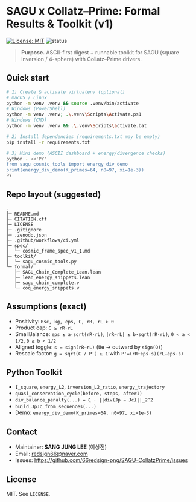 # SAGU x Collatz–Prime: Formal Results & Toolkit (v1)

[![License: MIT](https://img.shields.io/badge/License-MIT-green.svg)](#license)
![status](https://img.shields.io/badge/status-research--prototype-blue)

> **Purpose.** ASCII-first digest + runnable toolkit for
> SAGU (square inversion / 4-sphere) with Collatz–Prime drivers.

## Quick start

```bash
# 1) Create & activate virtualenv (optional)
# macOS / Linux
python -m venv .venv && source .venv/bin/activate
# Windows (PowerShell)
python -m venv .venv; .\.venv\Scripts\Activate.ps1
# Windows (CMD)
python -m venv .venv && .\.venv\Scripts\activate.bat

# 2) Install dependencies (requirements.txt may be empty)
pip install -r requirements.txt

# 3) Mini demo (ASCII dashboard + energy/divergence checks)
python - <<'PY'
from sagu_cosmic_tools import energy_div_demo
print(energy_div_demo(K_primes=64, n0=97, xi=1e-3))
PY
```

## Repo layout (suggested)

```
.
├─ README.md
├─ CITATION.cff
├─ LICENSE
├─ .gitignore
├─ .zenodo.json
├─ .github/workflows/ci.yml
├─ spec/
│  └─ cosmic_frame_spec_v1_1.md
├─ toolkit/
│  └─ sagu_cosmic_tools.py
└─ formal/
   ├─ SAGU_Chain_Complete_Lean.lean
   ├─ lean_energy_snippets.lean
   ├─ sagu_chain_complete.v
   └─ coq_energy_snippets.v
```

## Assumptions (exact)

- Positivity: `Rsc, kg, eps, C, rR, rL > 0`
- Product cap: `C ≥ rR·rL`
- SmallBalance: `eps ≤ a·sqrt(rR·rL)`, `|rR−rL| ≤ b·sqrt(rR·rL)`, `0 < a < 1/2`, `0 ≤ b < 1/2`
- Aligned toggle: `s = sign(rR−rL)` (tie → outward by `sign(O)`)
- Rescale factor: `g = sqrt(C / P') ≥ 1` with `P'=(rR+eps·s)(rL−eps·s)`

## Python Toolkit

- `I_square`, `energy_L2`, `inversion_L2_ratio`, `energy_trajectory`
- `quasi_conservation_cycle(before, steps, afterI)`
- `div_balance_penalty(...) = ξ · ||div(Jp − Jc)||_2^2`
- `build_JpJc_from_sequences(...)`
- Demo: `energy_div_demo(K_primes=64, n0=97, xi=1e-3)`

## Contact

- Maintainer: **SANG JUNG LEE** (이상전)
- Email: <redsign66@naver.com>
- Issues: https://github.com/66redsign-png/SAGU-CollatzPrime/issues

## License

MIT. See `LICENSE`.
